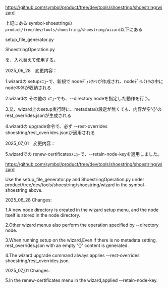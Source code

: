 https://github.com/symbol/product/tree/dev/tools/shoestring/shoestring/wizard

上記にある symbol-shoestringの`product/tree/dev/tools/shoestring/shoestring/wizard`以下にある

setup_file_generator.py

ShoestringOperation.py

を、入れ替えて使用する。

2025_06_28　変更内容：

1.wizardの setupﾒﾆｭｰで、新規で nodeﾃﾞｨﾚｸﾄﾘが作成され、nodeﾃﾞｨﾚｸﾄﾘの中に node本体が収納される

2.wizardの その他の ﾒﾆｭｰでも、--directory nodeを指定した動作を行う。

3.又、wizard上のsetup実行時に、metadataの設定が無くても、内容が空'{}'のrest_overrides.jsonが生成される

4.wizardの upgrade命令で、必ず --rest-overrides shoestring/rest_overrides.jsonが適用される

2025_07_01　変更内容：

5.wizardでの renew-certificatesﾒﾆｭｰで、--retain-node-keyを適用しました。

https://github.com/symbol/product/tree/dev/tools/shoestring/shoestring/wizard

Use the setup_file_generator.py and ShoestringOperation.py under product/tree/dev/tools/shoestring/shoestring/wizard in the symbol-shoestring above.

2025_06_28 Changes:

1.A new node directory is created in the wizard setup menu, and the node itself is stored in the node directory.

2.Other wizard menus also perform the operation specified by --directory node.

3.When running setup on the wizard,Even if there is no metadata setting, rest_overrides.json with an empty '{}' content is generated.

4.The wizard upgrade command always applies --rest-overrides shoestring/rest_overrides.json.

2025_07_01 Changes:

5.In the renew-certificates menu in the wizard,applied --retain-node-key.
